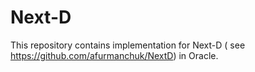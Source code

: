 # Next-D

This repository contains implementation for Next-D ( see https://github.com/afurmanchuk/NextD) in Oracle.
